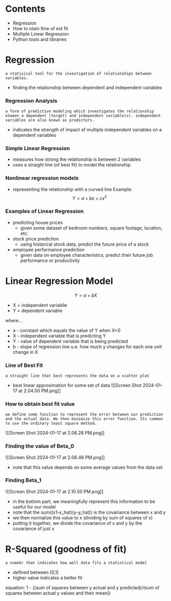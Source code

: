 # Contents
- Regression 
- How to otain lline of est fit
- Multiple Linear Regression
- Python tools and libraries 

# Regression 
	a statisical tool for the investigation of relationships between variables. 
- finding the relationship between dependent and independent variables 
### Regression Analysis
	a form of predictive modeling which investigates the relationship etween a dependent (target) and independent variable(s). independent variables are also known as predictors. 
- indicates the strength of impact of multiple independent variables on a dependent variables 
### Simple Linear Regression
- measures how strong the relationship is between 2 variables 
- uses a straight line (of best fit) to model the relationship 

### Nonlinear regression models 
- representing the relationship with a curved line 
	Example:$$Y = a +bx + cx^2$$
### Examples of Linear Regression 
- predicting house prices 
	- given some dataset of bedroom numbers, square footage, location, etc. 
- stock price prediction
	- using historical stock data, predict the future price of a stock 
- employee performance prediction 
	- given data on employee characteristics, predict their future job performance or productivity 

# Linear Regression Model
$$Y = a + bX$$
- X = independent variablle
- Y = dependent variable

where...
- a - constant which equals the value of Y when X=0
- X - independent variable that is predicting Y 
- Y - value of dependent variable that is being predicted 
- b - slope of regression line u.e. how much y changes for each one unit change in X

### Line of Best Fit
	a straight line that best represents the data on a scatter plot 
- best linear approximation for some set of data 
![[Screen Shot 2024-01-17 at 2.04.50 PM.png]]

### How to obtain best fit value
	we define some function to represent the error between our prediction and the actual data. We then minimize this error function. Its common to use the ordinary least square method. 

![[Screen Shot 2024-01-17 at 2.06.28 PM.png]]

### Finding the value of Beta_0 

![[Screen Shot 2024-01-17 at 2.08.46 PM.png]]
- note that this value depends on some average values from the data set 
### Finding Beta_1
![[Screen Shot 2024-01-17 at 2.10.50 PM.png]]
- in the bottom part, we  meaningfully represent this information to be useful for our model 
- note that the sum((x1-x_hat)(y-y_hat)) is the covariance between x and y 
- we then normalize this value to x (dividing by sum of squares of x)
- putting it together, we divide the covariance of x and y by the covariance of just x 

# R-Squared (goodness of fit)
	a numebr that indicates how well data fits a statistical model 
- defined between [0,1] 
- higher value indicates a better fit 

equation: 1 - ((sum of squares between y actual and y predicted)/(sum of squares between actual y values and their mean))